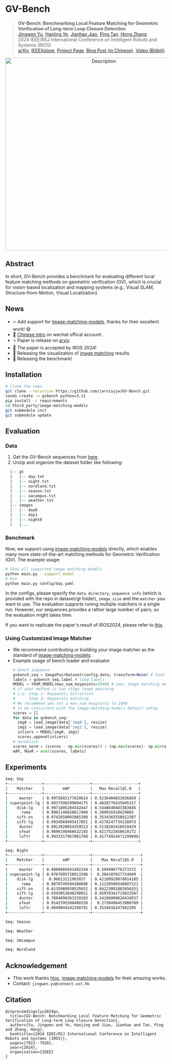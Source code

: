 # GV-Bench

> <b>GV-Bench: Benchmarking Local Feature Matching for Geometric Verification of Long-term Loop Closure Detection</b> <br>
> [Jingwen Yu](https://jingwenyust.github.io/), [Hanjing Ye](https://medlartea.github.io/), [Jianhao Jiao](https://gogojjh.github.io/), [Ping Tan](https://facultyprofiles.hkust.edu.hk/profiles.php?profile=ping-tan-pingtan), [Hong Zhang](https://faculty.sustech.edu.cn/?tagid=zhangh33&iscss=1&snapid=1&orderby=date&go=2&lang=en)<br>
> 2024 IEEE/RSJ International Conference on Intelligent Robots and Systems (IROS)<br>
> [arXiv](https://arxiv.org/abs/2407.11736), [IEEEXplore](https://ieeexplore.ieee.org/abstract/document/10801481), [Project Page](https://jarvisyjw.github.io/GV-Bench/), [Blog Post (in Chinese)](https://mp.weixin.qq.com/s/edUw7vLep0zmve0Uj3IzkQ), [Video (Bilibili)](https://www.bilibili.com/video/BV1WD23YhEZw/?share_source=copy_web&vd_source=4db6a86d3347fa85196b3e77a6092d1a)
> 

<p align="center">
<img src=".asset/radar-webpage.png" width="600" alt="Description">
</p>

## Abstract
In short, GV-Bench provides a benchmark for evaluating different local feature matching methods on geometric verification (GV), which is crucial for vision-based localization and mapping systems (e.g., Visual SLAM, Structure-from-Motion, Visual Localization).

## News
- :star: Add support for [Image-matching-models](https://github.com/alexstoken/image-matching-models), thanks for their excellent work! :smile:
- :tada: [Chinese intro](https://mp.weixin.qq.com/s/edUw7vLep0zmve0Uj3IzkQ) on wechat offical account.
- :star: Paper is release on [arxiv](https://arxiv.org/abs/2407.11736).
- :tada: The paper is accepted by IROS 2024!
- :rocket: Releasing the visualization of [image matching]([./assets/appendix.pdf](https://drive.google.com/file/d/1145hQb812E0HaPGekdpD04bEbjuej4Lx/view?usp=drive_link)) results.
- :rocket: Releasing the benchmark!

## Installation
<!-- Please follow the installation of [image-matching-models](https://github.com/alexstoken/image-matching-models) -->

```bash
# clone the repo
git clone --recursive https://github.com/jarvisyjw/GV-Bench.git
conda create -n gvbench python=3.11
pip install -r requirements
cd third_party/image-matching-models
git submodule init
git submodule update
```

## Evaluation
### Data
1. Get the GV-Bench sequences from [here](https://hkustconnect-my.sharepoint.com/:f:/g/personal/jyubt_connect_ust_hk/EkflAPp79spCviRK5EkSGVABrGncg-TfNV5I3ThXxzopLg?e=DdwCAL).
2. Unzip and organize the dataset folder like following:
  
  ```bash
    |-- gt
    |   |-- day.txt
    |   |-- night.txt
    |   |-- nordland.txt
    |   |-- season.txt
    |   |-- uacampus.txt
    |   |-- weather.txt
    |-- images
    |   |-- day0
    |   |-- day1
    |   |-- night0
    |   |...
  ```
### Benchmark
Now, we support using [image-matching-models](https://github.com/alexstoken/image-matching-models) directly,
which enables many more state-of-the-art matching methods for Geometric Verification (GV). 
The example usage:

```bash
# Show all supported image matching models
python main.py --support_model
# Run
python main.py config/day.yaml
```

In the configs, please specify the `data directory`, `sequence info` (which is provided with the repo in dataset/gt folder), `image_size` and the `matcher` you want to use.
The evaluation supports runing multiple matchers in a single run. However, our sequences provides a rather large number of pairs, so the evaluation might takes time.

If you want to replicate the paper's result of IROS2024, please refer to [this](./.asset/replicate.md).

### Using Customized Image Matcher
- We recommend contributing or building your image matcher as the standard of [image-matching-models](https://github.com/alexstoken/image-matching-models). 
- Example usage of bench loader and evaluator
  ```python
  # bench sequence
  gvbench_seq = ImagePairDataset(config.data, transform=None) # load images
  labels = gvbench_seq.label # load labels
  MODEL = YOUR_MODEL(max_num_keypoints=2048) # your image matching model
  # if your method is two-stage image matching
  # i.e. Step 1: Keypoints Extraction
  #      Step 2: Keypoints matching
  # We recommend you set a max_num_keypoints to 2048
  # to be consistent with the image-matching-models default setup.
  scores = []
  for data in gvbench_seq:
    img0 = load_image(data['img0'], resize)
    img1 = load_image(data['img1'], resize)
    inliers = MODEL(img0, img1)
    scores.append(inliers)
  # normalize
  scores_norm = (scores - np.min(scores)) / (np.max(scores)- np.min(scores))
  mAP, MaxR = eval(scores, labels)
  ```

## Experiments
```bash
Seq: Day
+---------------+--------------------+--------------------+
|    Matcher    |        mAP         |   Max Recall@1.0   |
+---------------+--------------------+--------------------+
|     master    | 0.9975692177820614 | 0.5236404833836859 |
| superpoint-lg | 0.9937596599094175 | 0.4628776435045317 |
|    disk-lg    | 0.9971895284342447 | 0.5448640483383685 |
|      roma     | 0.9961146810617404 | 0.389916918429003  |
|    sift-nn    | 0.9742650091865308 | 0.3534365558912387 |
|    sift-lg    | 0.9934969495417851 | 0.4178247734138973 |
|     duster    | 0.9913920054359513 | 0.5118202416918429 |
|     xfeat     | 0.9896198466632193 | 0.4217522658610272 |
|     loftr     | 0.9933317967081768 | 0.41774924471299096|
+---------------+--------------------+--------------------+

Seq: Night
+---------------+--------------------+---------------------+
|    Matcher    |        mAP         |    Max Recall@1.0   |
+---------------+--------------------+---------------------+
|     master    | 0.9868066941492244 |  0.504996776273372  |
| superpoint-lg | 0.9767695728913396 |  0.384107027724049  |
|    disk-lg    |  0.96613211965037  | 0.42109929078014185 |
|      roma     | 0.9878749584388696 | 0.11210509348807221 |
|    sift-nn    | 0.6135980930535652 | 0.04223081882656351 |
|    sift-lg    | 0.9343053648298021 | 0.45970341715022567 |
|     duster    | 0.7884898363259103 | 0.24186009026434557 |
|     xfeat     | 0.9142595500480328 |  0.2730496453900709 |
|     loftr     | 0.9849044142298791 | 0.3534816247582205  |
+---------------+--------------------+---------------------+

Seq: Season

Seq: Weather

Seq: UAcampus

Seq: Nordland
```

## Acknowledgement
- This work thanks [hloc](https://github.com/cvg/Hierarchical-Localization), [image-matching-models](https://github.com/alexstoken/image-matching-models) for their amazing works.
- Contact: `jingwen.yu@connect.ust.hk`

## Citation
```
@inproceedings{yu2024gv,
  title={GV-Bench: Benchmarking Local Feature Matching for Geometric Verification of Long-term Loop Closure Detection},
  author={Yu, Jingwen and Ye, Hanjing and Jiao, Jianhao and Tan, Ping and Zhang, Hong},
  booktitle={2024 IEEE/RSJ International Conference on Intelligent Robots and Systems (IROS)},
  pages={7922--7928},
  year={2024},
  organization={IEEE}
}
```